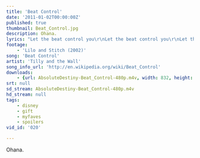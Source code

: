 ```yaml
---
title: 'Beat Control'
date: '2011-01-02T00:00:00Z'
published: true
thumbnail: Beat_Control.jpg
description: Ohana.
lyrics: "Let the beat control you\r\nLet the beat control you\r\nLet the beat control you\r\nLet the beat control you\r\n\r\nAll these people talking 'bout you now\r\nThey don't make no difference, no\r\nWe always have the rhythm here\r\nIn our blood and in our souls\r\nSo let the beat control you now\r\nThere's nothing here to care about\r\nJust you and me, let's break it down\r\nSo follow me, I'll show you how\r\n\r\nAll these people talking 'bout you now\r\nThey don't make no difference, no\r\nWe always have the rhythm here\r\nIn our blood and in our souls\r\nSo let the beat control you now\r\nThere's nothing here to care about\r\nJust you and me, let's break it down\r\nSo follow me, I'll show you how\r\n\r\nThe beat\r\nThe beat\r\nThe beat\r\nThe beat\r\nThe beat\r\nThe beat\r\nThe beat\r\nThe beat\r\n\r\nLet that beat control your body\r\nYou and me, there's no one watching\r\nCome on, we can rock this party\r\nAll night long, believe me\r\n\r\n\r\nLet that beat control your body\r\nYou and me, there's no one watching\r\nCome on, we can rock this party\r\nAll night long, believe me\r\n\r\nThere is nothing stopping you\r\nThere is nothing stopping me\r\nSo let that beat control your body, baby\r\n\r\nThere is nothing stopping you\r\nThere is nothing stopping me\r\nSo let that beat control your body, baby\r\n\r\nAll these people talking 'bout you now\r\nThey don't make no difference, no\r\nWe always have the rhythm here\r\nIn our blood and in our souls\r\nSo let the beat control you now\r\nThere's nothing here to care about\r\nJust you and me, let's break it down\r\nSo follow me, I'll show you how\r\n\r\nAll the people gather round now\r\nAll the people break it down now\r\n\r\nThere is nothing stopping you\r\nThere is nothing stopping me\r\nSo let that beat control your body, baby\r\n\r\nThere is nothing stopping you\r\nThere is nothing stopping me\r\nSo let that beat control your body, baby\r\n\r\nAll the people gather round now\r\n(So let that beat control your body. baby)\r\nAll the people break it down now\r\n(So let that beat control your body, baby)\r\n\r\nThe beat\r\nThe beat\r\nThe beat\r\nThe beat "
footage:
    - 'Lilo and Stitch (2002)'
song: 'Beat Control'
artist: 'Tilly and the Wall'
song_info_url: 'http://en.wikipedia.org/wiki/Beat_Control'
downloads:
    - {url: AbsoluteDestiny-Beat_Control-480p.m4v, width: 832, height: 480, mimetype: video/mp4}
srt: null
sd_stream: AbsoluteDestiny-Beat_Control-480p.m4v
hd_stream: null
tags:
    - disney
    - gift
    - myfaves
    - spoilers
vid_id: '020'

---
```

Ohana.